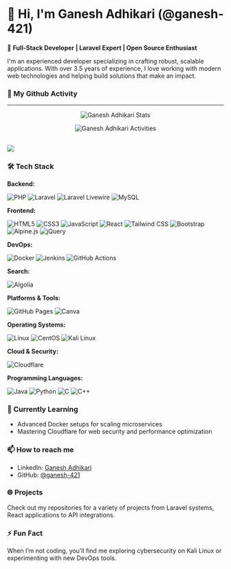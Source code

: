 # 👋 Hi, I'm Ganesh Adhikari (@ganesh-421)

🚀 **Full-Stack Developer | Laravel Expert | Open Source Enthusiast**

I'm an experienced developer specializing in crafting robust, scalable applications. With over 3.5 years of experience, I love working with modern web technologies and helping build solutions that make an impact.

### 👨 My Github Activity

---

<p align="center">
    <img src="https://github-readme-stats.vercel.app/api?username=ganesh-421&show_icons=true&count_private=true&theme=tokyonight" alt="Ganesh Adhikari Stats" /> 
</p>
<p align="center">
    <img src="https://github-readme-streak-stats.herokuapp.com/?user=ganesh-421&theme=tokyonight" alt="Ganesh Adhikari Activities" /></p>
</p>

## ![](https://activity-graph.herokuapp.com/graph?username=shankarlmc&custom_title=Shankar%27s%20Contribution%20Graph&theme=react-dark)


### 🛠️ Tech Stack

**Backend:**

![PHP](https://img.shields.io/badge/PHP-777BB4?style=for-the-badge&logo=php&logoColor=white)
![Laravel](https://img.shields.io/badge/Laravel-FF2D20?style=for-the-badge&logo=laravel&logoColor=white)
![Laravel Livewire](https://img.shields.io/badge/Livewire-4E56A6?style=for-the-badge&logo=laravel&logoColor=white)
![MySQL](https://img.shields.io/badge/MySQL-4479A1?style=for-the-badge&logo=mysql&logoColor=white)

**Frontend:**

![HTML5](https://img.shields.io/badge/HTML5-E34F26?style=for-the-badge&logo=html5&logoColor=white)
![CSS3](https://img.shields.io/badge/CSS3-1572B6?style=for-the-badge&logo=css3&logoColor=white)
![JavaScript](https://img.shields.io/badge/JavaScript-F7DF1E?style=for-the-badge&logo=javascript&logoColor=black)
![React](https://img.shields.io/badge/React-61DAFB?style=for-the-badge&logo=react&logoColor=black)
![Tailwind CSS](https://img.shields.io/badge/Tailwind%20CSS-06B6D4?style=for-the-badge&logo=tailwindcss&logoColor=white)
![Bootstrap](https://img.shields.io/badge/Bootstrap-7952B3?style=for-the-badge&logo=bootstrap&logoColor=white)
![Alpine.js](https://img.shields.io/badge/Alpine.js-8BC0D0?style=for-the-badge&logo=alpine.js&logoColor=black)
![jQuery](https://img.shields.io/badge/jQuery-0769AD?style=for-the-badge&logo=jquery&logoColor=white)

**DevOps:**

![Docker](https://img.shields.io/badge/Docker-2496ED?style=for-the-badge&logo=docker&logoColor=white)
![Jenkins](https://img.shields.io/badge/Jenkins-D24939?style=for-the-badge&logo=jenkins&logoColor=white)
![GitHub Actions](https://img.shields.io/badge/GitHub%20Actions-2088FF?style=for-the-badge&logo=github-actions&logoColor=white)

**Search:**

![Algolia](https://img.shields.io/badge/Algolia-5468FF?style=for-the-badge&logo=algolia&logoColor=white)

**Platforms & Tools:**

![GitHub Pages](https://img.shields.io/badge/GitHub%20Pages-222222?style=for-the-badge&logo=githubpages&logoColor=white)
![Canva](https://img.shields.io/badge/Canva-00C4CC?style=for-the-badge&logo=canva&logoColor=white)

**Operating Systems:**

![Linux](https://img.shields.io/badge/Linux-FCC624?style=for-the-badge&logo=linux&logoColor=black)
![CentOS](https://img.shields.io/badge/CentOS-262577?style=for-the-badge&logo=centos&logoColor=white)
![Kali Linux](https://img.shields.io/badge/Kali%20Linux-557C94?style=for-the-badge&logo=kalilinux&logoColor=white)

**Cloud & Security:**

![Cloudflare](https://img.shields.io/badge/Cloudflare-F38020?style=for-the-badge&logo=cloudflare&logoColor=white)

**Programming Languages:**

![Java](https://img.shields.io/badge/Java-007396?style=for-the-badge&logo=java&logoColor=white)
![Python](https://img.shields.io/badge/Python-3776AB?style=for-the-badge&logo=python&logoColor=white)
![C](https://img.shields.io/badge/C-A8B9CC?style=for-the-badge&logo=c&logoColor=white)
![C++](https://img.shields.io/badge/C++-00599C?style=for-the-badge&logo=cplusplus&logoColor=white)

### 🌱 Currently Learning

- Advanced Docker setups for scaling microservices
- Mastering Cloudflare for web security and performance optimization

### 📫 How to reach me

- LinkedIn: [Ganesh Adhikari](https://www.linkedin.com/in/ganesh-adhikari-li) 
- GitHub: [@ganesh-421](https://github.com/ganesh-421)

### 🌐 Projects

Check out my repositories for a variety of projects from Laravel systems, React applications to API integrations.

### ⚡ Fun Fact

When I’m not coding, you’ll find me exploring cybersecurity on Kali Linux or experimenting with new DevOps tools.


